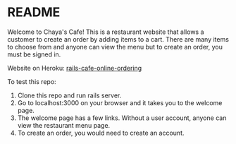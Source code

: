 # README

Welcome to Chaya's Cafe! This is a restaurant website that allows a customer to create an order by adding items to a cart. There are many items to choose from and anyone can view the menu but to create an order, you must be signed in. 

Website on Heroku: [rails-cafe-online-ordering](https://rails-cafe-online-ordering.herokuapp.com/)

To test this repo:

1. Clone this repo and run rails server.
2. Go to localhost:3000 on your browser and it takes you to the welcome page.
3. The welcome page has a few links. Without a user account, anyone can view the restaurant menu page.
4. To create an order, you would need to create an account.